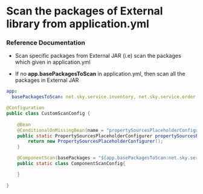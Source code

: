 # Scan the packages of External library from application.yml

### Reference Documentation
* Scan specific packages from External JAR 
  (i.e) scan the packages which given in application.yml

* If no **app.basePackagesToScan** in application.yml, then scan all the packages in External JAR

```yaml
app:
  basePackagesToScan: net.sky.service.inventory, net.sky.service.order
```


```java
@Configuration
public class CustomScanConfig {
    
    @Bean
    @ConditionalOnMissingBean(name = "propertySourcesPlaceholderConfigurer")
    public static PropertySourcesPlaceholderConfigurer propertySourcesPlaceholderConfigurer(){
        return new PropertySourcesPlaceholderConfigurer();
    }

    @ComponentScan(basePackages = "${app.basePackagesToScan:net.sky.service}")
    public static class ComponentScanConfig{

    }
    
}
```